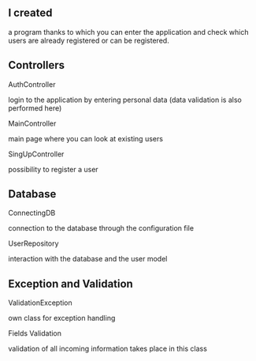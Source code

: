 ## I created 
a program thanks to which you can enter the application and check which users are already registered or can be registered.

## Сontrollers
 AuthController

login to the application by entering personal data (data validation is also performed here)

 MainController

main page where you can look at existing users

 SingUpController

possibility to register a user

## Database
ConnectingDB

connection to the database through the configuration file

UserRepository

interaction with the database and the user model

## Exception and Validation

ValidationException

own class for exception handling

Fields Validation

validation of all incoming information takes place in this class